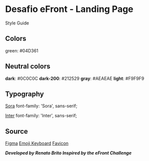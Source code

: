 # Desafio eFront - Landing Page

Style Guide

## Colors

green: #04D361

## Neutral colors
  
**dark**: #0C0C0C
**dark-200**: #212529
**gray**: #AEAEAE
**light**: #F9F9F9

## Typography

[Sora](https://fonts.google.com/specimen/Sora)
font-family: 'Sora', sans-serif;

[Inter](https://fonts.google.com/specimen/Inter)
font-family: 'Inter', sans-serif;

## Source

[Figma](https://www.figma.com/file/zlBzEKtT8mzt3fD2ujIm8R/eFront---Desafio-1?type=design&node-id=2-2&mode=design&t=M6QFusuKs1p0GFpF-0)
[Emoji Keyboard](https://emojike1yboard.top/)
[Favicon](https://favicon.io/)

***Developed by Renato Brito Inspired by the eFront Challenge***
